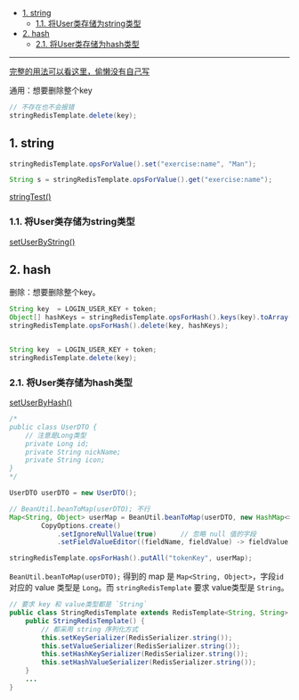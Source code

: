 - [1. string](#1-string)
  - [1.1. 将User类存储为string类型](#11-将user类存储为string类型)
- [2. hash](#2-hash)
  - [2.1. 将User类存储为hash类型](#21-将user类存储为hash类型)

---

[完整的用法可以看这里，偷懒没有自己写](https://blog.csdn.net/weixin_43835717/article/details/92802040)

通用：想要删除整个key 
```java
// 不存在也不会报错
stringRedisTemplate.delete(key);
```

## 1. string

```java
stringRedisTemplate.opsForValue().set("exercise:name", "Man");

String s = stringRedisTemplate.opsForValue().get("exercise:name");
```

[stringTest()](../stringRedisTemplateExercise/src/test/java/com/sword/stringredistemplate/StringRedisTemplateApplicationTests.java)

### 1.1. 将User类存储为string类型


[setUserByString()](../stringRedisTemplateExercise/src/test/java/com/sword/stringredistemplate/StringRedisTemplateApplicationTests.java)

## 2. hash
删除：想要删除整个key。
```java
String key  = LOGIN_USER_KEY + token;
Object[] hashKeys = stringRedisTemplate.opsForHash().keys(key).toArray();
stringRedisTemplate.opsForHash().delete(key, hashKeys);


String key  = LOGIN_USER_KEY + token;
stringRedisTemplate.delete(key);
```
### 2.1. 将User类存储为hash类型

[setUserByHash()](../stringRedisTemplateExercise/src/test/java/com/sword/stringredistemplate/StringRedisTemplateApplicationTests.java)
```java
/*
public class UserDTO {
    // 注意是Long类型
    private Long id;
    private String nickName;
    private String icon;
}
*/

UserDTO userDTO = new UserDTO();

// BeanUtil.beanToMap(userDTO); 不行
Map<String, Object> userMap = BeanUtil.beanToMap(userDTO, new HashMap<>(),
        CopyOptions.create()
            .setIgnoreNullValue(true)      // 忽略 null 值的字段
            .setFieldValueEditor((fieldName, fieldValue) -> fieldValue.toString()));    // 将 value 转化为 String 类型

stringRedisTemplate.opsForHash().putAll("tokenKey", userMap);
```

`BeanUtil.beanToMap(userDTO);` 得到的 map 是 `Map<String, Object>`，字段`id` 对应的 value 类型是 `Long`。而 `stringRedisTemplate` 要求 value类型是 `String`。


```java
// 要求 key 和 value类型都是 `String`
public class StringRedisTemplate extends RedisTemplate<String, String> {
    public StringRedisTemplate() {
        // 都采用 string 序列化方式
        this.setKeySerializer(RedisSerializer.string());
        this.setValueSerializer(RedisSerializer.string());
        this.setHashKeySerializer(RedisSerializer.string());
        this.setHashValueSerializer(RedisSerializer.string());
    }
    ...
}
```